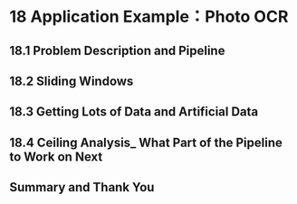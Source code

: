 # 18 Application Example：Photo OCR
## 18.1 Problem Description and Pipeline

## 18.2 Sliding Windows

## 18.3 Getting Lots of Data and Artificial Data

## 18.4 Ceiling Analysis_ What Part of the Pipeline to Work on Next

## Summary and Thank You